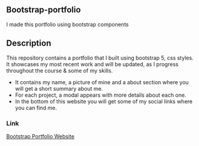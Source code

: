 ## Bootstrap-portfolio

I made this portfolio using bootstrap components

## Description

This repository contains a portfolio that I built using bootstrap 5, css styles. It showcases my most recent work and will be updated, as I progress throughout the course & some of my skills.

- It contains my name, a picture of mine and a about section where you will get a short summary about me.
- For each project, a modal appears with more details about each one.
- In the bottom of this website you will get some of my social links where you can find me.

### Link
<a href="https://sinthiya1.github.io/Bootstrap-Portfolio/#skills/">Bootstrap Portfolio Website</a>


